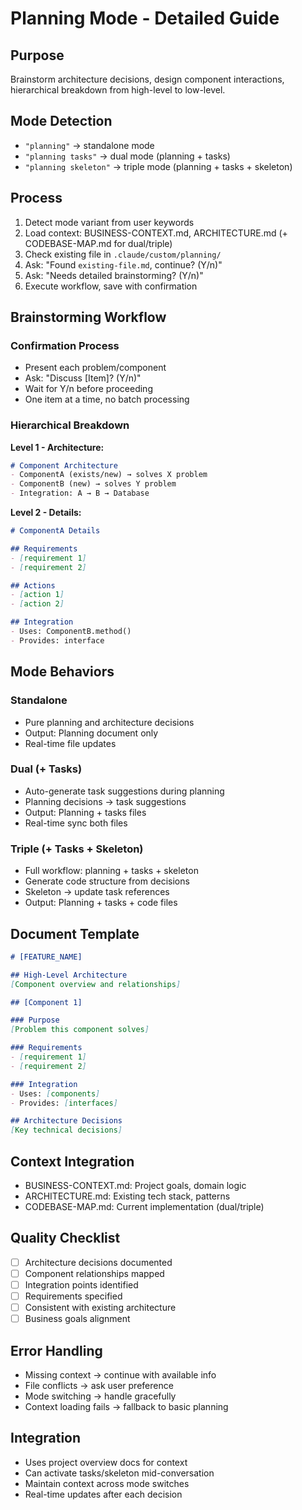 # Planning Mode - Detailed Guide

## Purpose
Brainstorm architecture decisions, design component interactions, hierarchical breakdown from high-level to low-level.

## Mode Detection
- `"planning"` → standalone mode
- `"planning tasks"` → dual mode (planning + tasks)
- `"planning skeleton"` → triple mode (planning + tasks + skeleton)

## Process
1. Detect mode variant from user keywords
2. Load context: BUSINESS-CONTEXT.md, ARCHITECTURE.md (+ CODEBASE-MAP.md for dual/triple)
3. Check existing file in `.claude/custom/planning/`
4. Ask: "Found `existing-file.md`, continue? (Y/n)"
5. Ask: "Needs detailed brainstorming? (Y/n)"
6. Execute workflow, save with confirmation

## Brainstorming Workflow

### Confirmation Process
- Present each problem/component
- Ask: "Discuss [Item]? (Y/n)"
- Wait for Y/n before proceeding
- One item at a time, no batch processing

### Hierarchical Breakdown

**Level 1 - Architecture:**
```markdown
# Component Architecture
- ComponentA (exists/new) → solves X problem
- ComponentB (new) → solves Y problem
- Integration: A → B → Database
```

**Level 2 - Details:**
```markdown
# ComponentA Details

## Requirements
- [requirement 1]
- [requirement 2]

## Actions
- [action 1]
- [action 2]

## Integration
- Uses: ComponentB.method()
- Provides: interface
```

## Mode Behaviors

### Standalone
- Pure planning and architecture decisions
- Output: Planning document only
- Real-time file updates

### Dual (+ Tasks)
- Auto-generate task suggestions during planning
- Planning decisions → task suggestions
- Output: Planning + tasks files
- Real-time sync both files

### Triple (+ Tasks + Skeleton)
- Full workflow: planning + tasks + skeleton
- Generate code structure from decisions
- Skeleton → update task references
- Output: Planning + tasks + code files

## Document Template
```markdown
# [FEATURE_NAME]

## High-Level Architecture
[Component overview and relationships]

## [Component 1]

### Purpose
[Problem this component solves]

### Requirements
- [requirement 1]
- [requirement 2]

### Integration
- Uses: [components]
- Provides: [interfaces]

## Architecture Decisions
[Key technical decisions]
```

## Context Integration
- BUSINESS-CONTEXT.md: Project goals, domain logic
- ARCHITECTURE.md: Existing tech stack, patterns
- CODEBASE-MAP.md: Current implementation (dual/triple)

## Quality Checklist
- [ ] Architecture decisions documented
- [ ] Component relationships mapped
- [ ] Integration points identified
- [ ] Requirements specified
- [ ] Consistent with existing architecture
- [ ] Business goals alignment

## Error Handling
- Missing context → continue with available info
- File conflicts → ask user preference
- Mode switching → handle gracefully
- Context loading fails → fallback to basic planning

## Integration
- Uses project overview docs for context
- Can activate tasks/skeleton mid-conversation
- Maintain context across mode switches
- Real-time updates after each decision